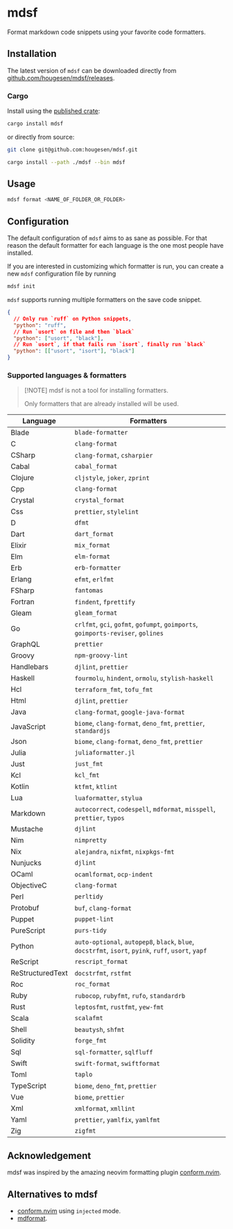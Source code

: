 # mdsf

Format markdown code snippets using your favorite code formatters.

## Installation

The latest version of `mdsf` can be downloaded directly from [github.com/hougesen/mdsf/releases](https://github.com/hougesen/mdsf/releases).

### Cargo

Install using the [published crate](https://crates.io/crates/mdsf):

```sh
cargo install mdsf
```

or directly from source:

```sh
git clone git@github.com:hougesen/mdsf.git

cargo install --path ./mdsf --bin mdsf
```

## Usage

```sh
mdsf format <NAME_OF_FOLDER_OR_FOLDER>
```

## Configuration

The default configuration of `mdsf` aims to as sane as possible. For that reason the default formatter for each language is the one most people have installed.

If you are interested in customizing which formatter is run, you can create a new `mdsf` configuration file by running

```sh
mdsf init
```

`mdsf` supports running multiple formatters on the save code snippet.

```json
{
  // Only run `ruff` on Python snippets,
  "python": "ruff",
  // Run `usort` on file and then `black`
  "python": ["usort", "black"],
  // Run `usort`, if that fails run `isort`, finally run `black`
  "python": [["usort", "isort"], "black"]
}
```

### Supported languages & formatters

> \[!NOTE\]
> mdsf is not a tool for installing formatters.
>
> Only formatters that are already installed will be used.

<!-- START_SECTION:supported-languages -->

| Language         | Formatters                                                                                           |
| ---------------- | ---------------------------------------------------------------------------------------------------- |
| Blade            | `blade-formatter`                                                                                    |
| C                | `clang-format`                                                                                       |
| CSharp           | `clang-format`, `csharpier`                                                                          |
| Cabal            | `cabal_format`                                                                                       |
| Clojure          | `cljstyle`, `joker`, `zprint`                                                                        |
| Cpp              | `clang-format`                                                                                       |
| Crystal          | `crystal_format`                                                                                     |
| Css              | `prettier`, `stylelint`                                                                              |
| D                | `dfmt`                                                                                               |
| Dart             | `dart_format`                                                                                        |
| Elixir           | `mix_format`                                                                                         |
| Elm              | `elm-format`                                                                                         |
| Erb              | `erb-formatter`                                                                                      |
| Erlang           | `efmt`, `erlfmt`                                                                                     |
| FSharp           | `fantomas`                                                                                           |
| Fortran          | `findent`, `fprettify`                                                                               |
| Gleam            | `gleam_format`                                                                                       |
| Go               | `crlfmt`, `gci`, `gofmt`, `gofumpt`, `goimports`, `goimports-reviser`, `golines`                     |
| GraphQL          | `prettier`                                                                                           |
| Groovy           | `npm-groovy-lint`                                                                                    |
| Handlebars       | `djlint`, `prettier`                                                                                 |
| Haskell          | `fourmolu`, `hindent`, `ormolu`, `stylish-haskell`                                                   |
| Hcl              | `terraform_fmt`, `tofu_fmt`                                                                          |
| Html             | `djlint`, `prettier`                                                                                 |
| Java             | `clang-format`, `google-java-format`                                                                 |
| JavaScript       | `biome`, `clang-format`, `deno_fmt`, `prettier`, `standardjs`                                        |
| Json             | `biome`, `clang-format`, `deno_fmt`, `prettier`                                                      |
| Julia            | `juliaformatter.jl`                                                                                  |
| Just             | `just_fmt`                                                                                           |
| Kcl              | `kcl_fmt`                                                                                            |
| Kotlin           | `ktfmt`, `ktlint`                                                                                    |
| Lua              | `luaformatter`, `stylua`                                                                             |
| Markdown         | `autocorrect`, `codespell`, `mdformat`, `misspell`, `prettier`, `typos`                              |
| Mustache         | `djlint`                                                                                             |
| Nim              | `nimpretty`                                                                                          |
| Nix              | `alejandra`, `nixfmt`, `nixpkgs-fmt`                                                                 |
| Nunjucks         | `djlint`                                                                                             |
| OCaml            | `ocamlformat`, `ocp-indent`                                                                          |
| ObjectiveC       | `clang-format`                                                                                       |
| Perl             | `perltidy`                                                                                           |
| Protobuf         | `buf`, `clang-format`                                                                                |
| Puppet           | `puppet-lint`                                                                                        |
| PureScript       | `purs-tidy`                                                                                          |
| Python           | `auto-optional`, `autopep8`, `black`, `blue`, `docstrfmt`, `isort`, `pyink`, `ruff`, `usort`, `yapf` |
| ReScript         | `rescript_format`                                                                                    |
| ReStructuredText | `docstrfmt`, `rstfmt`                                                                                |
| Roc              | `roc_format`                                                                                         |
| Ruby             | `rubocop`, `rubyfmt`, `rufo`, `standardrb`                                                           |
| Rust             | `leptosfmt`, `rustfmt`, `yew-fmt`                                                                    |
| Scala            | `scalafmt`                                                                                           |
| Shell            | `beautysh`, `shfmt`                                                                                  |
| Solidity         | `forge_fmt`                                                                                          |
| Sql              | `sql-formatter`, `sqlfluff`                                                                          |
| Swift            | `swift-format`, `swiftformat`                                                                        |
| Toml             | `taplo`                                                                                              |
| TypeScript       | `biome`, `deno_fmt`, `prettier`                                                                      |
| Vue              | `biome`, `prettier`                                                                                  |
| Xml              | `xmlformat`, `xmllint`                                                                               |
| Yaml             | `prettier`, `yamlfix`, `yamlfmt`                                                                     |
| Zig              | `zigfmt`                                                                                             |

<!-- END_SECTION:supported-languages -->

## Acknowledgement

mdsf was inspired by the amazing neovim formatting plugin [conform.nvim](https://github.com/stevearc/conform.nvim).

## Alternatives to mdsf

- [conform.nvim](https://github.com/stevearc/conform.nvim) using `injected` mode.
- [mdformat](https://github.com/executablebooks/mdformat).
